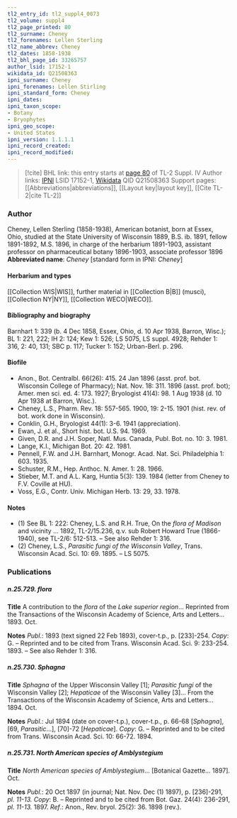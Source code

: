 ```yaml
---
tl2_entry_id: tl2_suppl4_0073
tl2_volume: suppl4
tl2_page_printed: 80
tl2_surname: Cheney
tl2_forenames: Lellen Sterling
tl2_name_abbrev: Cheney
tl2_dates: 1858-1938
tl2_bhl_page_id: 33265757
author_lsid: 17152-1
wikidata_id: Q21508363
ipni_surname: Cheney
ipni_forenames: Lellen Stirling
ipni_standard_form: Cheney
ipni_dates: 
ipni_taxon_scope: 
- Botany
- Bryophytes
ipni_geo_scope: 
- United States
ipni_version: 1.1.1.1
ipni_record_created: 
ipni_record_modified:
---
```


> [!cite] BHL link: this entry starts at [page 80](https://www.biodiversitylibrary.org/page/33265757) of TL-2 Suppl. IV
> Author links: [IPNI](https://www.ipni.org/a/17152-1) LSID 17152-1, [Wikidata](https://www.wikidata.org/wiki/Q21508363) QID Q21508363
> Support pages: [[Abbreviations|abbreviations]], [[Layout key|layout key]], [[Cite TL-2|cite TL-2]]

### Author

Cheney, Lellen Sterling (1858-1938), American botanist, born at Essex, Ohio, studied at the State University of Wisconsin 1889, B.S. ib. 1891, fellow 1891-1892, M.S. 1896, in charge of the herbarium 1891-1903, assistant professor on pharmaceutical botany 1896-1903, associate professor 1896 
**Abbreviated name**: *Cheney* \[standard form in IPNI: *Cheney*\]

#### Herbarium and types

[[Collection WIS|WIS]], further material in [[Collection B|B]] (musci), [[Collection NY|NY]], [[Collection WECO|WECO]].

#### Bibliography and biography

Barnhart 1: 339 (b. 4 Dec 1858, Essex, Ohio, d. 10 Apr 1938, Barron, Wisc.); BL 1: 221, 222; IH 2: 124; Kew 1: 526; LS 5075, LS suppl. 4928; Rehder 1: 316, 2: 40, 131; SBC p. 117; Tucker 1: 152; Urban-Berl. p. 296.

#### Biofile

- Anon., Bot. Centralbl. 66(26): 415. 24 Jan 1896 (asst. prof. bot. Wisconsin College of Pharmacy); Nat. Nov. 18: 311. 1896 (asst. prof. bot); Amer. men sci. ed. 4: 173. 1927; Bryologist 41(4): 98. 1 Aug 1938 (d. 10 Apr 1938 at Barron, Wisc.).
- Cheney, L.S., Pharm. Rev. 18: 557-565. 1900, 19: 2-15. 1901 (hist. rev. of bot. work done in Wisconsin).
- Conklin, G.H., Bryologist 44(1): 3-6. 1941 (appreciation).
- Ewan, J. et al., Short hist. bot. U.S. 94. 1969.
- Given, D.R. and J.H. Soper, Natl. Mus. Canada, Publ. Bot. no. 10: 3. 1981.
- Lange, K.I., Michigan Bot. 20: 42. 1981.
- Pennell, F.W. and J.H. Barnhart, Monogr. Acad. Nat. Sci. Philadelphia 1: 603. 1935.
- Schuster, R.M., Hep. Anthoc. N. Amer. 1: 28. 1966.
- Stieber, M.T. and A.L. Karg, Huntia 5(3): 139. 1984 (letter from Cheney to F.V. Coville at HU).
- Voss, E.G., Contr. Univ. Michigan Herb. 13: 29, 33. 1978.

#### Notes

- (1) See BL 1: 222: Cheney, L.S. and R.H. True, On the *flora of Madison* and vicinity ... 1892, TL-2/15.236, q.v. sub Robert Howard True (1866-1940), see TL-2/6: 512-513. – See also Rehder 1: 316.
- (2) Cheney, L.S., *Parasitic fungi of the Wisconsin Valley*, Trans. Wisconsin Acad. Sci. 10: 69. 1895. – LS 5075.

### Publications

##### n.25.729. flora

**Title**
A contribution to the *flora* of the *Lake superior region*... Reprinted from the Transactions of the Wisconsin Academy of Science, Arts and Letters... 1893. Oct.

**Notes**
*Publ*.: 1893 (text signed 22 Feb 1893), cover-t.p., p. \[233\]-254. *Copy*: G. – Reprinted and to be cited from Trans. Wisconsin Acad. Sci. 9: 233-254. 1893. – See also Rehder 1: 316.

##### n.25.730. Sphagna

**Title**
*Sphagna* of the Upper Wisconsin Valley \[1\]; *Parasitic fungi* of the Wisconsin Valley \[2\]; *Hepaticae* of the Wisconsin Valley \[3\]... From the Transactions of the Wisconsin Academy of Science, Arts and Letters... 1894. Oct.

**Notes**
*Publ*.: Jul 1894 (date on cover-t.p.), cover-t.p., p. 66-68 \[*Sphagna*\], \[69, *Parasitic*...\], \[70\]-72 \[*Hepaticae*\]. *Copy*: G. – Reprinted and to be cited from Trans. Wisconsin Acad. Sci. 10: 66-72. 1894.

##### n.25.731. North American species of Amblystegium

**Title**
*North American species of Amblystegium*... \[Botanical Gazette... 1897\]. Oct.

**Notes**
*Publ*.: 20 Oct 1897 (in journal; Nat. Nov. Dec (1) 1897), p. \[236\]-291, *pl. 11-13.* *Copy*: B. – Reprinted and to be cited from Bot. Gaz. 24(4): 236-291, *pl. 11-13.* 1897.
*Ref*.: Anon., Rev. bryol. 25(2): 36. 1898 (rev.).


